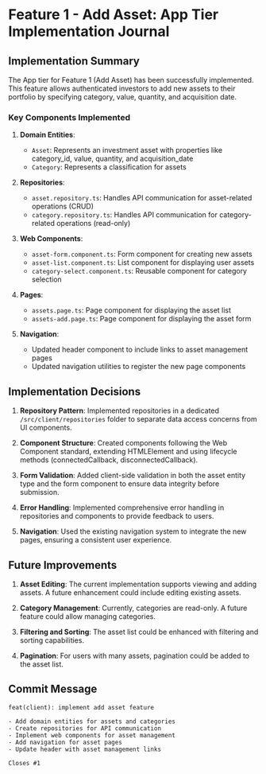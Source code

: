 # Feature 1 - Add Asset: App Tier Implementation Journal

## Implementation Summary

The App tier for Feature 1 (Add Asset) has been successfully implemented. This feature allows authenticated investors to add new assets to their portfolio by specifying category, value, quantity, and acquisition date.

### Key Components Implemented

1. **Domain Entities**:
   - `Asset`: Represents an investment asset with properties like category_id, value, quantity, and acquisition_date
   - `Category`: Represents a classification for assets

2. **Repositories**:
   - `asset.repository.ts`: Handles API communication for asset-related operations (CRUD)
   - `category.repository.ts`: Handles API communication for category-related operations (read-only)

3. **Web Components**:
   - `asset-form.component.ts`: Form component for creating new assets
   - `asset-list.component.ts`: List component for displaying user assets
   - `category-select.component.ts`: Reusable component for category selection

4. **Pages**:
   - `assets.page.ts`: Page component for displaying the asset list
   - `assets-add.page.ts`: Page component for displaying the asset form

5. **Navigation**:
   - Updated header component to include links to asset management pages
   - Updated navigation utilities to register the new page components

## Implementation Decisions

1. **Repository Pattern**: Implemented repositories in a dedicated `/src/client/repositories` folder to separate data access concerns from UI components.

2. **Component Structure**: Created components following the Web Component standard, extending HTMLElement and using lifecycle methods (connectedCallback, disconnectedCallback).

3. **Form Validation**: Added client-side validation in both the asset entity type and the form component to ensure data integrity before submission.

4. **Error Handling**: Implemented comprehensive error handling in repositories and components to provide feedback to users.

5. **Navigation**: Used the existing navigation system to integrate the new pages, ensuring a consistent user experience.

## Future Improvements

1. **Asset Editing**: The current implementation supports viewing and adding assets. A future enhancement could include editing existing assets.

2. **Category Management**: Currently, categories are read-only. A future feature could allow managing categories.

3. **Filtering and Sorting**: The asset list could be enhanced with filtering and sorting capabilities.

4. **Pagination**: For users with many assets, pagination could be added to the asset list.

## Commit Message

```
feat(client): implement add asset feature

- Add domain entities for assets and categories
- Create repositories for API communication
- Implement web components for asset management
- Add navigation for asset pages
- Update header with asset management links

Closes #1
``` 